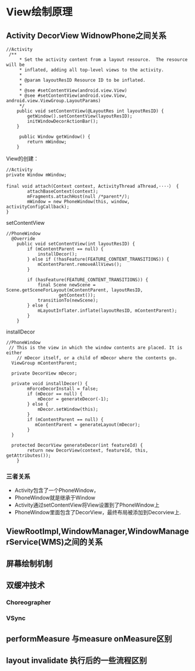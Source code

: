 # View绘制原理

## Activity DecorView WidnowPhone之间关系

```
//Activity
 /**
     * Set the activity content from a layout resource.  The resource will be
     * inflated, adding all top-level views to the activity.
     *
     * @param layoutResID Resource ID to be inflated.
     *
     * @see #setContentView(android.view.View)
     * @see #setContentView(android.view.View, android.view.ViewGroup.LayoutParams)
     */
    public void setContentView(@LayoutRes int layoutResID) {
        getWindow().setContentView(layoutResID);
        initWindowDecorActionBar();
    }
    
     public Window getWindow() {
        return mWindow;
    }
```


View的创建：
```
//Activity
private Window mWindow;

final void attach(Context context, ActivityThread aThread,····） {
        attachBaseContext(context);
        mFragments.attachHost(null /*parent*/);
        mWindow = new PhoneWindow(this, window, activityConfigCallback);
}
```

setContentView
```
//PhoneWindow
  @Override
    public void setContentView(int layoutResID) {
        if (mContentParent == null) {
            installDecor();
        } else if (!hasFeature(FEATURE_CONTENT_TRANSITIONS)) {
            mContentParent.removeAllViews();
        }

        if (hasFeature(FEATURE_CONTENT_TRANSITIONS)) {
            final Scene newScene = Scene.getSceneForLayout(mContentParent, layoutResID,
                    getContext());
            transitionTo(newScene);
        } else {
            mLayoutInflater.inflate(layoutResID, mContentParent);
        }
    }

```

installDecor

```
//PhoneWindow
 // This is the view in which the window contents are placed. It is either
    // mDecor itself, or a child of mDecor where the contents go.
  ViewGroup mContentParent;
  
  private DecorView mDecor;
  
  private void installDecor() {
        mForceDecorInstall = false;
        if (mDecor == null) {
            mDecor = generateDecor(-1);
        } else {
            mDecor.setWindow(this);
        }
        if (mContentParent == null) {
           mContentParent = generateLayout(mDecor);
        }
  }

  protected DecorView generateDecor(int featureId) {
        return new DecorView(context, featureId, this, getAttributes());
    }

```
### 三者关系
* Activity包含了一个PhoneWindow，
* PhoneWindow就是继承于Window
* Activity通过setContentView将View设置到了PhoneWindow上
* PhoneWindow里面包含了DecorView，最终布局被添加到Decorview上.


## ViewRootImpl,WindowManager,WindowManagerService(WMS)之间的关系

## 屏幕绘制机制

## 双缓冲技术

### Choreographer

### VSync

## performMeasure 与measure onMeasure区别

## layout invalidate 执行后的一些流程区别
